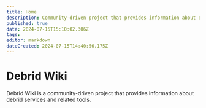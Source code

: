 ```yaml
---
title: Home
description: Community-driven project that provides information about debrid services and related tools
published: true
date: 2024-07-15T15:10:02.306Z
tags: 
editor: markdown
dateCreated: 2024-07-15T14:40:56.175Z
---
```


# Debrid Wiki

Debrid Wiki is a community-driven project that provides information about debrid services and related tools.